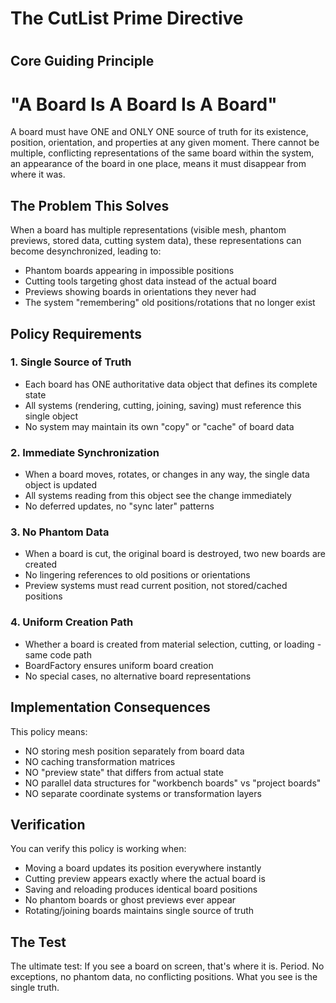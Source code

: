# The CutList Prime Directive

# 

# 

## Core Guiding Principle



# "A Board Is A Board Is A Board"

A board must have ONE and ONLY ONE source of truth for its existence, position, orientation, and properties at any given moment. There cannot be multiple, conflicting representations of the same board within the system, an appearance of the board in one place, means it must disappear from where it was. 

## 

## The Problem This Solves

When a board has multiple representations (visible mesh, phantom previews, stored data, cutting system data), these representations can become desynchronized, leading to:

* Phantom boards appearing in impossible positions
* Cutting tools targeting ghost data instead of the actual board
* Previews showing boards in orientations they never had
* The system "remembering" old positions/rotations that no longer exist

## 

## Policy Requirements

### 1\. Single Source of Truth

* Each board has ONE authoritative data object that defines its complete state
* All systems (rendering, cutting, joining, saving) must reference this single object
* No system may maintain its own "copy" or "cache" of board data

### 

### 2\. Immediate Synchronization

* When a board moves, rotates, or changes in any way, the single data object is updated
* All systems reading from this object see the change immediately
* No deferred updates, no "sync later" patterns

### 

### 3\. No Phantom Data

* When a board is cut, the original board is destroyed, two new boards are created
* No lingering references to old positions or orientations
* Preview systems must read current position, not stored/cached positions

### 

### 4\. Uniform Creation Path

* Whether a board is created from material selection, cutting, or loading - same code path
* BoardFactory ensures uniform board creation
* No special cases, no alternative board representations

## 

## Implementation Consequences

This policy means:

* NO storing mesh position separately from board data
* NO caching transformation matrices
* NO "preview state" that differs from actual state
* NO parallel data structures for "workbench boards" vs "project boards"
* NO separate coordinate systems or transformation layers

## 

## Verification

You can verify this policy is working when:

* Moving a board updates its position everywhere instantly
* Cutting preview appears exactly where the actual board is
* Saving and reloading produces identical board positions
* No phantom boards or ghost previews ever appear
* Rotating/joining boards maintains single source of truth

## 

## The Test

The ultimate test: If you see a board on screen, that's where it is. Period. No exceptions, no phantom data, no conflicting positions. What you see is the single truth.

